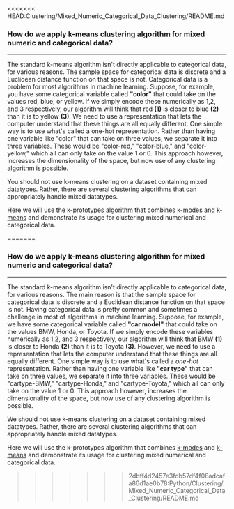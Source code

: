 <<<<<<< HEAD:Clustering/Mixed_Numeric_Categorical_Data_Clustering/README.md
### How do we apply k-means clustering algorithm for mixed numeric and categorical data?
-------------
The standard k-means algorithm isn't directly applicable to categorical data, for various reasons. The sample space for categorical data is discrete and a Euclidean distance function on that space is not.
Categorical data is a problem for most algorithms in machine learning. Suppose, for example, you have some categorical variable called __"color"__ that could take on the values red, blue, or yellow. If we simply encode these numerically as 1,2, and 3 respectively, our algorithm will think that red __(1)__ is closer to blue __(2)__ than it is to yellow __(3)__. We need to use a representation that lets the computer understand that these things are all equally different. One simple way is to use what's called a one-hot representation. Rather than having one variable like "color" that can take on three values, we separate it into three variables. These would be "color-red," "color-blue," and "color-yellow," which all can only take on the value 1 or 0. This approach however, increases the dimensionality of the space, but now use of any clustering algorithm is possible. 


You should not use k-means clustering on a dataset containing mixed datatypes. Rather, there are several clustering algorithms that can appropriately handle mixed datatypes.


Here we will use the [k-prototypes algorithm](https://github.com/nicodv/kmodes#id4) that combines [k-modes](https://link-springer-com.stanford.idm.oclc.org/article/10.1007/s00357-001-0004-3) and [k-means](https://en.wikipedia.org/wiki/K-means_clustering) and demonstrate its usage for clustering mixed numerical and categorical data.

=======
### How do we apply k-means clustering algorithm for mixed numeric and categorical data?
-------------
The standard k-means algorithm isn't directly applicable to categorical data, for various reasons. The main reason is that the sample space for categorical data is discrete and a Euclidean distance function on that space is not.
Having categorical data is pretty common and sometimes a challenge in most of algorithms in machine learning. Suppose, for example, we have some categorical variable called __"car model"__ that could take on the values BMW, Honda, or Toyota. If we simply encode these variables numerically as 1,2, and 3 respectively, our algorithm will think that BMW __(1)__ is closer to Honda __(2)__ than it is to Toyota __(3)__. However, we need to use a representation that lets the computer understand that these things are all equally different. One simple way is to use what's called a _one-hot_ representation. Rather than having one variable like __"car type"__ that can take on three values, we separate it into three variables. These would be "cartype-BMW," "cartype-Honda," and "cartype-Toyota," which all can only take on the value 1 or 0. This approach however, increases the dimensionality of the space, but now use of any clustering algorithm is possible. 


We should not use k-means clustering on a dataset containing mixed datatypes. Rather, there are several clustering algorithms that can appropriately handle mixed datatypes.


Here we will use the k-prototypes algorithm that combines [k-modes](https://link-springer-com.stanford.idm.oclc.org/article/10.1007/s00357-001-0004-3) and [k-means](https://en.wikipedia.org/wiki/K-means_clustering) and demonstrate its usage for clustering mixed numerical and categorical data.

>>>>>>> 2dbff4d2457e3fdb57df4f08adcafa86d1ae0b78:Python/Clustering/Mixed_Numeric_Categorical_Data_Clustering/README.md
